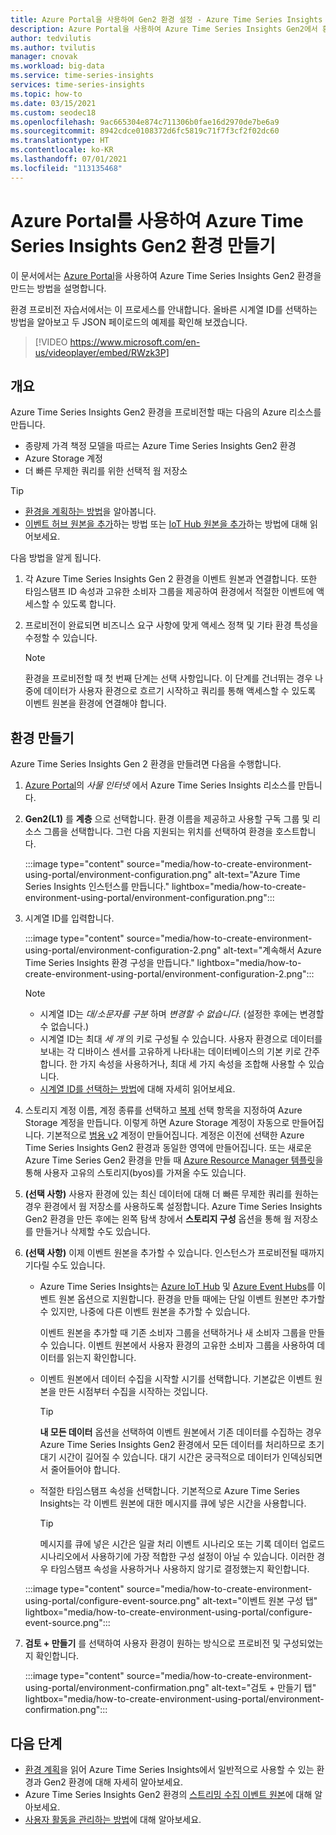```yaml
---
title: Azure Portal을 사용하여 Gen2 환경 설정 - Azure Time Series Insights Gen2 | Microsoft Docs
description: Azure Portal을 사용하여 Azure Time Series Insights Gen2에서 환경을 설정하는 방법을 알아보세요.
author: tedvilutis
ms.author: tvilutis
manager: cnovak
ms.workload: big-data
ms.service: time-series-insights
services: time-series-insights
ms.topic: how-to
ms.date: 03/15/2021
ms.custom: seodec18
ms.openlocfilehash: 9ac665304e874c711306b0fae16d2970de7be6a9
ms.sourcegitcommit: 8942cdce0108372d6fc5819c71f7f3cf2f02dc60
ms.translationtype: HT
ms.contentlocale: ko-KR
ms.lasthandoff: 07/01/2021
ms.locfileid: "113135468"
---
```

# <a name="create-an-azure-time-series-insights-gen2-environment-using-the-azure-portal"></a>Azure Portal를 사용하여 Azure Time Series Insights Gen2 환경 만들기

이 문서에서는 [Azure Portal](https://portal.azure.com/)을 사용하여 Azure Time Series Insights Gen2 환경을 만드는 방법을 설명합니다.

환경 프로비전 자습서에서는 이 프로세스를 안내합니다. 올바른 시계열 ID를 선택하는 방법을 알아보고 두 JSON 페이로드의 예제를 확인해 보겠습니다.</br>

> [!VIDEO https://www.microsoft.com/en-us/videoplayer/embed/RWzk3P]

## <a name="overview"></a>개요

Azure Time Series Insights Gen2 환경을 프로비전할 때는 다음의 Azure 리소스를 만듭니다.

* 종량제 가격 책정 모델을 따르는 Azure Time Series Insights Gen2 환경
* Azure Storage 계정
* 더 빠른 무제한 쿼리를 위한 선택적 웜 저장소

> [!TIP]
>
> * [환경을 계획하는 방법](./how-to-plan-your-environment.md)을 알아봅니다.
> * [이벤트 허브 원본을 추가](./how-to-ingest-data-event-hub.md)하는 방법 또는 [IoT Hub 원본을 추가](./how-to-ingest-data-iot-hub.md)하는 방법에 대해 읽어보세요.

다음 방법을 알게 됩니다.

1. 각 Azure Time Series Insights Gen 2 환경을 이벤트 원본과 연결합니다. 또한 타임스탬프 ID 속성과 고유한 소비자 그룹을 제공하여 환경에서 적절한 이벤트에 액세스할 수 있도록 합니다.

1. 프로비전이 완료되면 비즈니스 요구 사항에 맞게 액세스 정책 및 기타 환경 특성을 수정할 수 있습니다.

   > [!NOTE]
   > 환경을 프로비전할 때 첫 번째 단계는 선택 사항입니다. 이 단계를 건너뛰는 경우 나중에 데이터가 사용자 환경으로 흐르기 시작하고 쿼리를 통해 액세스할 수 있도록 이벤트 원본을 환경에 연결해야 합니다.

## <a name="create-the-environment"></a>환경 만들기

Azure Time Series Insights Gen 2 환경을 만들려면 다음을 수행합니다.

1. [Azure Portal](https://portal.azure.com/)의 *사물 인터넷* 에서 Azure Time Series Insights 리소스를 만듭니다.

1. **Gen2(L1)** 를 **계층** 으로 선택합니다. 환경 이름을 제공하고 사용할 구독 그룹 및 리소스 그룹을 선택합니다. 그런 다음 지원되는 위치를 선택하여 환경을 호스트합니다.

   :::image type="content" source="media/how-to-create-environment-using-portal/environment-configuration.png" alt-text="Azure Time Series Insights 인스턴스를 만듭니다." lightbox="media/how-to-create-environment-using-portal/environment-configuration.png":::

1. 시계열 ID를 입력합니다.

   :::image type="content" source="media/how-to-create-environment-using-portal/environment-configuration-2.png" alt-text="계속해서 Azure Time Series Insights 환경 구성을 만듭니다." lightbox="media/how-to-create-environment-using-portal/environment-configuration-2.png":::

   > [!NOTE]
   >
   > * 시계열 ID는 *대/소문자를 구분* 하며 *변경할 수 없습니다*. (설정한 후에는 변경할 수 없습니다.)
   > * 시계열 ID는 최대 *세 개* 의 키로 구성될 수 있습니다. 사용자 환경으로 데이터를 보내는 각 디바이스 센서를 고유하게 나타내는 데이터베이스의 기본 키로 간주합니다. 한 가지 속성을 사용하거나, 최대 세 가지 속성을 조합해 사용할 수 있습니다.
   > * [시계열 ID를 선택하는 방법](./how-to-select-tsid.md)에 대해 자세히 읽어보세요.

1. 스토리지 계정 이름, 계정 종류를 선택하고 [복제](../storage/common/redundancy-migration.md?tabs=portal) 선택 항목을 지정하여 Azure Storage 계정을 만듭니다. 이렇게 하면 Azure Storage 계정이 자동으로 만들어집니다. 기본적으로 [범용 v2](../storage/common/storage-account-overview.md) 계정이 만들어집니다. 계정은 이전에 선택한 Azure Time Series Insights Gen2 환경과 동일한 영역에 만들어집니다.
또는 새로운 Azure Time Series Gen2 환경을 만들 때 [Azure Resource Manager 템플릿](./time-series-insights-manage-resources-using-azure-resource-manager-template.md)을 통해 사용자 고유의 스토리지(byos)를 가져올 수도 있습니다.

1. **(선택 사항)** 사용자 환경에 있는 최신 데이터에 대해 더 빠른 무제한 쿼리를 원하는 경우 환경에서 웜 저장소를 사용하도록 설정합니다. Azure Time Series Insights Gen2 환경을 만든 후에는 왼쪽 탐색 창에서 **스토리지 구성** 옵션을 통해 웜 저장소를 만들거나 삭제할 수도 있습니다.

1. **(선택 사항)** 이제 이벤트 원본을 추가할 수 있습니다. 인스턴스가 프로비전될 때까지 기다릴 수도 있습니다.

   * Azure Time Series Insights는 [Azure IoT Hub](./how-to-ingest-data-iot-hub.md) 및 [Azure Event Hubs](./how-to-ingest-data-event-hub.md)를 이벤트 원본 옵션으로 지원합니다. 환경을 만들 때에는 단일 이벤트 원본만 추가할 수 있지만, 나중에 다른 이벤트 원본을 추가할 수 있습니다.

     이벤트 원본을 추가할 때 기존 소비자 그룹을 선택하거나 새 소비자 그룹을 만들 수 있습니다. 이벤트 원본에서 사용자 환경의 고유한 소비자 그룹을 사용하여 데이터를 읽는지 확인합니다.

   * 이벤트 원본에서 데이터 수집을 시작할 시기를 선택합니다. 기본값은 이벤트 원본을 만든 시점부터 수집을 시작하는 것입니다.

     > [!TIP]
     > **내 모든 데이터** 옵션을 선택하여 이벤트 원본에서 기존 데이터를 수집하는 경우 Azure Time Series Insights Gen2 환경에서 모든 데이터를 처리하므로 초기 대기 시간이 길어질 수 있습니다. 대기 시간은 궁극적으로 데이터가 인덱싱되면서 줄어들어야 합니다.

   * 적절한 타임스탬프 속성을 선택합니다. 기본적으로 Azure Time Series Insights는 각 이벤트 원본에 대한 메시지를 큐에 넣은 시간을 사용합니다.

     > [!TIP]
     > 메시지를 큐에 넣은 시간은 일괄 처리 이벤트 시나리오 또는 기록 데이터 업로드 시나리오에서 사용하기에 가장 적합한 구성 설정이 아닐 수 있습니다. 이러한 경우 타임스탬프 속성을 사용하거나 사용하지 않기로 결정했는지 확인합니다.

   :::image type="content" source="media/how-to-create-environment-using-portal/configure-event-source.png" alt-text="이벤트 원본 구성 탭" lightbox="media/how-to-create-environment-using-portal/configure-event-source.png":::

1. **검토 + 만들기** 를 선택하여 사용자 환경이 원하는 방식으로 프로비전 및 구성되었는지 확인합니다.

    :::image type="content" source="media/how-to-create-environment-using-portal/environment-confirmation.png" alt-text="검토 + 만들기 탭" lightbox="media/how-to-create-environment-using-portal/environment-confirmation.png":::

## <a name="next-steps"></a>다음 단계

* [환경 계획](./how-to-plan-your-environment.md)을 읽어 Azure Time Series Insights에서 일반적으로 사용할 수 있는 환경과 Gen2 환경에 대해 자세히 알아보세요.
* Azure Time Series Insights Gen2 환경의 [스트리밍 수집 이벤트 원본](./concepts-streaming-ingestion-event-sources.md)에 대해 알아보세요.
* [사용자 활동을 관리하는 방법](./how-to-provision-manage.md)에 대해 알아보세요.
